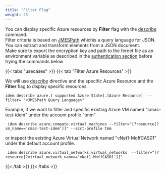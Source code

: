 ```yaml
---
title: "Filter Flag"
weight: 25
---
```

You can display specific Azure resources by <b>Filter</b> flag with the [describe](/Getting-Started/Basic-Commands/) command.<br>
Filter criteria is based on [JMESPath](https://jmespath.org/) whichis a query language for JSON. You can extract and transform elements from a JSON document.<br> 
Make sure to export the encryption key and path to the fernet file as an environment variable as described in the [authentication section](/Getting-Started/Authenticate/) before trying the commands below

{{< tabs "usecases" >}}
{{< tab "Filter Azure Resources" >}}

We will use [describe](/Getting-Started/Basic-Commands/) directive and the specific Azure Resource and the <b>Filter</b> flag to display specific resources. 

```shell
idem describe azure.[ supported Azure State].[Azure Resource]  --filter= "<JMESPath Query Language>"
```

Example, if we want to filter and specific existing Azure VM named "cmac-test-idem" under the account profile "tmm"

```shell
 idem describe azure.compute.virtual_machines --filter="[?resource[?vm_name=='cmac-test-idem']]" --acct-profile tmm
```

<script id="asciicast-DP3P74Vx5us1wveqRrKvsSQkd" src="https://asciinema.org/a/DP3P74Vx5us1wveqRrKvsSQkd.js" async theme="asciinema" data-autoplay="true" data-size="small" loop="true"></script>


or inspect the existing Azure Virtual Network named "vNet1-MoffCAS01" under the default account profile.

```shell
 idem describe azure.virtual_networks.virtual_networks  --filter="[?resource[?virtual_network_name=='vNet1-MoffCAS01']]"
```

<script id="asciicast-rRdpcMxQYbGy5Kc1RJGCYUj3A" src="https://asciinema.org/a/rRdpcMxQYbGy5Kc1RJGCYUj3A.js" async theme="asciinema" data-autoplay="true" data-size="small" loop="true"></script>


{{< /tab >}}
 {{< /tabs >}}
